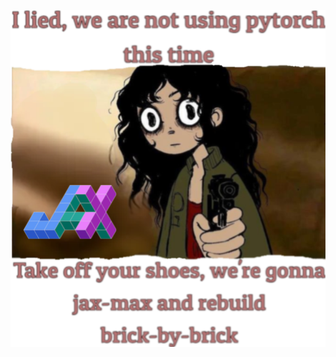 <p style="height: 300px"><img src="./threat-pytorch.png" alt="We are going jax route, not pytorch"></p>